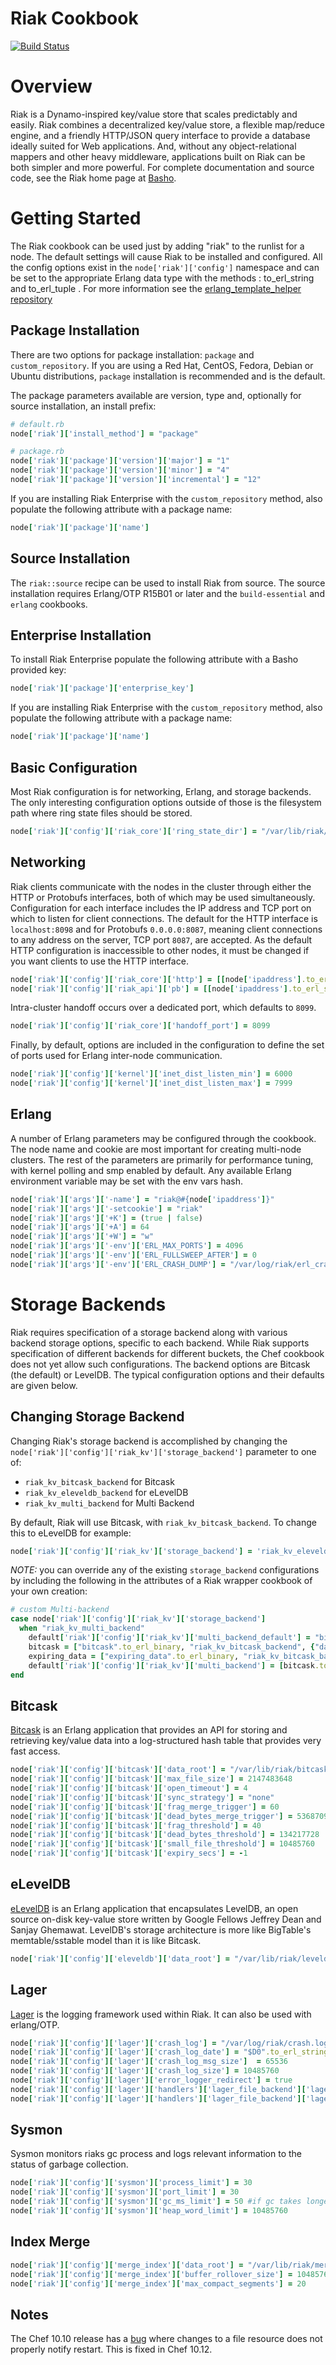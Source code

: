 Riak Cookbook
=============
[![Build Status](https://travis-ci.org/basho/riak-chef-cookbook.png)](https://travis-ci.org/basho/riak-chef-cookbook)

Overview
========

Riak is a Dynamo-inspired key/value store that scales predictably and easily.  Riak combines a decentralized key/value store, a flexible map/reduce engine, and a friendly HTTP/JSON query interface to provide a database ideally suited for Web applications. And, without any object-relational mappers and other heavy middleware, applications built on Riak can be both simpler and more powerful.  For complete documentation and source code, see the Riak home page at [Basho][1].


Getting Started
===============

The Riak cookbook can be used just by adding "riak" to the runlist for a node.  The default settings will cause Riak to be installed and configured. All the config options exist in the `node['riak']['config']` namespace and can be set to the appropriate Erlang data type with the methods : to_erl_string and to_erl_tuple . For more information see the [erlang_template_helper repository][6]


Package Installation
--------------------

There are two options for package installation: `package` and `custom_repository`.  If you are using a Red Hat, CentOS, Fedora, Debian or Ubuntu distributions, `package` installation is recommended and is the default.

The package parameters available are version, type and, optionally for source installation, an install prefix:

```ruby
# default.rb
node['riak']['install_method'] = "package"

# package.rb
node['riak']['package']['version']['major'] = "1"
node['riak']['package']['version']['minor'] = "4"
node['riak']['package']['version']['incremental'] = "12"
```

If you are installing Riak Enterprise with the `custom_repository` method,
also populate the following attribute with a package name:

```ruby
node['riak']['package']['name']
```

Source Installation
------------------

The `riak::source` recipe can be used to install Riak from source. The source installation requires Erlang/OTP R15B01 or later and the `build-essential` and `erlang` cookbooks.

Enterprise Installation
-------------------

To install Riak Enterprise populate the following attribute with a Basho provided key:

```ruby
node['riak']['package']['enterprise_key']
```

If you are installing Riak Enterprise with the `custom_repository` method,
also populate the following attribute with a package name:

```ruby
node['riak']['package']['name']
```

Basic Configuration
-------------------

Most Riak configuration is for networking, Erlang, and storage backends.  The only interesting configuration options outside of those is the filesystem path where ring state files should be stored.

```ruby
node['riak']['config']['riak_core']['ring_state_dir'] = "/var/lib/riak/ring".to_erl_string
```

Networking
----------

Riak clients communicate with the nodes in the cluster through either the HTTP or Protobufs interfaces, both of which may be used simultaneously.  Configuration for each interface includes the IP address and TCP port on which to listen for client connections.  The default for the HTTP interface is `localhost:8098` and for Protobufs `0.0.0.0:8087`, meaning client connections to any address on the server, TCP port `8087`, are accepted.  As the default HTTP configuration is inaccessible to other nodes, it must be changed if you want clients to use the HTTP interface.

```ruby
node['riak']['config']['riak_core']['http'] = [[node['ipaddress'].to_erl_string, 8098].to_erl_tuple]
node['riak']['config']['riak_api']['pb'] = [[node['ipaddress'].to_erl_string, 8087].to_erl_tuple]
```

Intra-cluster handoff occurs over a dedicated port, which defaults to `8099`.

```ruby
node['riak']['config']['riak_core']['handoff_port'] = 8099
```

Finally, by default, options are included in the configuration to define the set of ports used for Erlang inter-node communication.

```ruby
node['riak']['config']['kernel']['inet_dist_listen_min'] = 6000
node['riak']['config']['kernel']['inet_dist_listen_max'] = 7999
```

Erlang
------

A number of Erlang parameters may be configured through the cookbook.  The node name and cookie are most important for creating multi-node clusters.  The rest of the parameters are primarily for performance tuning, with kernel polling and smp enabled by default.  Any available Erlang environment variable may be set with the env vars hash.

```ruby
node['riak']['args']['-name'] = "riak@#{node['ipaddress']}"
node['riak']['args']['-setcookie'] = "riak"
node['riak']['args']['+K'] = (true | false)
node['riak']['args']['+A'] = 64
node['riak']['args']['+W'] = "w"
node['riak']['args']['-env']['ERL_MAX_PORTS'] = 4096
node['riak']['args']['-env']['ERL_FULLSWEEP_AFTER'] = 0
node['riak']['args']['-env']['ERL_CRASH_DUMP'] = "/var/log/riak/erl_crash.dump"
```

Storage Backends
================

Riak requires specification of a storage backend along with various backend storage options, specific to each backend.  While Riak supports specification of different backends for different buckets, the Chef cookbook does not yet allow such configurations. The backend options are Bitcask (the default) or LevelDB.  The typical configuration options and their defaults are given below.

Changing Storage Backend
------------------------

Changing Riak's storage backend is accomplished by changing the ```node['riak']['config']['riak_kv']['storage_backend']``` parameter to one of:

- ```riak_kv_bitcask_backend``` for Bitcask
- ```riak_kv_eleveldb_backend``` for eLevelDB
- ```riak_kv_multi_backend``` for Multi Backend

By default, Riak will use Bitcask, with ```riak_kv_bitcask_backend```. To change this to eLevelDB for example:

```ruby
node['riak']['config']['riak_kv']['storage_backend'] = 'riak_kv_eleveldb_backend'
```

*NOTE:* you can override any of the existing ```storage_backend``` configurations by including the following in the attributes of a Riak wrapper cookbook of your own creation:

```ruby
# custom Multi-backend
case node['riak']['config']['riak_kv']['storage_backend']
  when "riak_kv_multi_backend"
    default['riak']['config']['riak_kv']['multi_backend_default'] = "bitcask". to_erl_binary
    bitcask = ["bitcask".to_erl_binary, "riak_kv_bitcask_backend", {"data_root" => "#{node['riak']['data_dir']}/bitcask".to_erl_string, "expiry_secs" => -1}]
    expiring_data = ["expiring_data".to_erl_binary, "riak_kv_bitcask_backend", {"data_root" => "#{node['riak']['data_dir']}/expiring_data".to_erl_string, "expiry_secs" => 5184000}]
    default['riak']['config']['riak_kv']['multi_backend'] = [bitcask.to_erl_tuple, expiring_data.to_erl_tuple]
end
```

Bitcask
-------

[Bitcask][2] is an Erlang application that provides an API for storing and retrieving key/value data into a log-structured hash table that provides very fast access.

```ruby
node['riak']['config']['bitcask']['data_root'] = "/var/lib/riak/bitcask".to_erl_string
node['riak']['config']['bitcask']['max_file_size'] = 2147483648
node['riak']['config']['bitcask']['open_timeout'] = 4
node['riak']['config']['bitcask']['sync_strategy'] = "none"
node['riak']['config']['bitcask']['frag_merge_trigger'] = 60
node['riak']['config']['bitcask']['dead_bytes_merge_trigger'] = 536870912
node['riak']['config']['bitcask']['frag_threshold'] = 40
node['riak']['config']['bitcask']['dead_bytes_threshold'] = 134217728
node['riak']['config']['bitcask']['small_file_threshold'] = 10485760
node['riak']['config']['bitcask']['expiry_secs'] = -1
```

eLevelDB
--------

[eLevelDB][3] is an Erlang application that encapsulates LevelDB, an open source on-disk key-value store written by Google Fellows Jeffrey Dean and Sanjay Ghemawat. LevelDB's storage architecture is more like BigTable's memtable/sstable model than it is like Bitcask.

```ruby
node['riak']['config']['eleveldb']['data_root'] = "/var/lib/riak/leveldb".to_erl_string
```

Lager
-----

[Lager][4] is the logging framework used within Riak. It can also be used with erlang/OTP.

```ruby
node['riak']['config']['lager']['crash_log'] = "/var/log/riak/crash.log".to_erl_string
node['riak']['config']['lager']['crash_log_date'] = "$D0".to_erl_string
node['riak']['config']['lager']['crash_log_msg_size']  = 65536
node['riak']['config']['lager']['crash_log_size'] = 10485760
node['riak']['config']['lager']['error_logger_redirect'] = true
node['riak']['config']['lager']['handlers']['lager_file_backend']['lager_error_log'] =  ["/var/log/riak/error.log".to_erl_string, "error", 10485760, "$D0".to_erl_string, 5].to_erl_tuple
node['riak']['config']['lager']['handlers']['lager_file_backend']['lager_console_log'] = ["/var/log/riak/console.log".to_erl_string, "info", 10485760, "$D0".to_erl_string, 5].to_erl_tuple
```

Sysmon
------

Sysmon monitors riaks gc process and logs relevant information to the status of garbage collection.

```ruby
node['riak']['config']['sysmon']['process_limit'] = 30
node['riak']['config']['sysmon']['port_limit'] = 30
node['riak']['config']['sysmon']['gc_ms_limit'] = 50 #if gc takes longer than 50ms. Spam the log.
node['riak']['config']['sysmon']['heap_word_limit'] = 10485760
```

Index Merge
-----------

```ruby
node['riak']['config']['merge_index']['data_root'] = "/var/lib/riak/merge_index".to_erl_string
node['riak']['config']['merge_index']['buffer_rollover_size'] = 1048576
node['riak']['config']['merge_index']['max_compact_segments'] = 20
```

Notes
-----
The Chef 10.10 release has a [bug][5] where changes to a file resource does not properly notify restart. This is fixed in Chef 10.12.


[1]: http://basho.com/
[2]: http://wiki.basho.com/Bitcask
[3]: http://wiki.basho.com/LevelDB.html
[4]: https://github.com/basho/lager
[5]: http://tickets.opscode.com/browse/CHEF-3125
[6]: https://github.com/basho/erlang_template_helper
